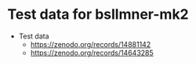 # Test data for bsllmner-mk2

- Test data
  - <https://zenodo.org/records/14881142>
  - <https://zenodo.org/records/14643285>
